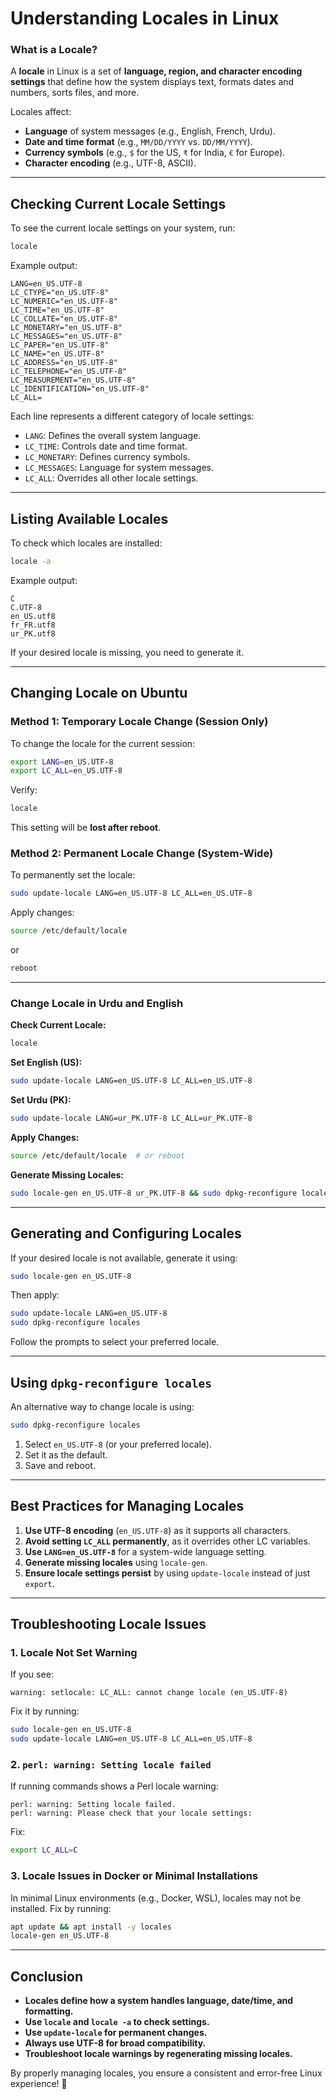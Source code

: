 # **Understanding Locales in Linux**

### **What is a Locale?**
A **locale** in Linux is a set of **language, region, and character encoding settings** that define how the system displays text, formats dates and numbers, sorts files, and more.

Locales affect:
- **Language** of system messages (e.g., English, French, Urdu).
- **Date and time format** (e.g., `MM/DD/YYYY` vs. `DD/MM/YYYY`).
- **Currency symbols** (e.g., `$` for the US, `₹` for India, `€` for Europe).
- **Character encoding** (e.g., UTF-8, ASCII).

---

## **Checking Current Locale Settings**
To see the current locale settings on your system, run:
```bash
locale
```
Example output:
```
LANG=en_US.UTF-8
LC_CTYPE="en_US.UTF-8"
LC_NUMERIC="en_US.UTF-8"
LC_TIME="en_US.UTF-8"
LC_COLLATE="en_US.UTF-8"
LC_MONETARY="en_US.UTF-8"
LC_MESSAGES="en_US.UTF-8"
LC_PAPER="en_US.UTF-8"
LC_NAME="en_US.UTF-8"
LC_ADDRESS="en_US.UTF-8"
LC_TELEPHONE="en_US.UTF-8"
LC_MEASUREMENT="en_US.UTF-8"
LC_IDENTIFICATION="en_US.UTF-8"
LC_ALL=
```

Each line represents a different category of locale settings:
- `LANG`: Defines the overall system language.
- `LC_TIME`: Controls date and time format.
- `LC_MONETARY`: Defines currency symbols.
- `LC_MESSAGES`: Language for system messages.
- `LC_ALL`: Overrides all other locale settings.

---

## **Listing Available Locales**
To check which locales are installed:
```bash
locale -a
```
Example output:
```
C
C.UTF-8
en_US.utf8
fr_FR.utf8
ur_PK.utf8
```
If your desired locale is missing, you need to generate it.

---

## **Changing Locale on Ubuntu**
### **Method 1: Temporary Locale Change (Session Only)**
To change the locale for the current session:
```bash
export LANG=en_US.UTF-8
export LC_ALL=en_US.UTF-8
```
Verify:
```bash
locale
```
This setting will be **lost after reboot**.

### **Method 2: Permanent Locale Change (System-Wide)**
To permanently set the locale:
```bash
sudo update-locale LANG=en_US.UTF-8 LC_ALL=en_US.UTF-8
```
Apply changes:
```bash
source /etc/default/locale
```
or
```bash
reboot
```

---

### **Change Locale in Urdu and English**  

**Check Current Locale:**  
```bash
locale
```

**Set English (US):**  
```bash
sudo update-locale LANG=en_US.UTF-8 LC_ALL=en_US.UTF-8
```

**Set Urdu (PK):**  
```bash
sudo update-locale LANG=ur_PK.UTF-8 LC_ALL=ur_PK.UTF-8
```

**Apply Changes:**  
```bash
source /etc/default/locale  # or reboot
```

**Generate Missing Locales:**  
```bash
sudo locale-gen en_US.UTF-8 ur_PK.UTF-8 && sudo dpkg-reconfigure locales
```

---

## **Generating and Configuring Locales**
If your desired locale is not available, generate it using:
```bash
sudo locale-gen en_US.UTF-8
```
Then apply:
```bash
sudo update-locale LANG=en_US.UTF-8
sudo dpkg-reconfigure locales
```
Follow the prompts to select your preferred locale.

---

## **Using `dpkg-reconfigure locales`**
An alternative way to change locale is using:
```bash
sudo dpkg-reconfigure locales
```
1. Select `en_US.UTF-8` (or your preferred locale).
2. Set it as the default.
3. Save and reboot.

---

## **Best Practices for Managing Locales**
1. **Use UTF-8 encoding** (`en_US.UTF-8`) as it supports all characters.
2. **Avoid setting `LC_ALL` permanently**, as it overrides other LC variables.
3. **Use `LANG=en_US.UTF-8`** for a system-wide language setting.
4. **Generate missing locales** using `locale-gen`.
5. **Ensure locale settings persist** by using `update-locale` instead of just `export`.

---

## **Troubleshooting Locale Issues**
### **1. Locale Not Set Warning**
If you see:
```
warning: setlocale: LC_ALL: cannot change locale (en_US.UTF-8)
```
Fix it by running:
```bash
sudo locale-gen en_US.UTF-8
sudo update-locale LANG=en_US.UTF-8 LC_ALL=en_US.UTF-8
```

### **2. `perl: warning: Setting locale failed`**
If running commands shows a Perl locale warning:
```
perl: warning: Setting locale failed.
perl: warning: Please check that your locale settings:
```
Fix:
```bash
export LC_ALL=C
```

### **3. Locale Issues in Docker or Minimal Installations**
In minimal Linux environments (e.g., Docker, WSL), locales may not be installed. Fix by running:
```bash
apt update && apt install -y locales
locale-gen en_US.UTF-8
```

---

## **Conclusion**
- **Locales define how a system handles language, date/time, and formatting.**
- **Use `locale` and `locale -a` to check settings.**
- **Use `update-locale` for permanent changes.**
- **Always use UTF-8 for broad compatibility.**
- **Troubleshoot locale warnings by regenerating missing locales.**

By properly managing locales, you ensure a consistent and error-free Linux experience! 🚀

